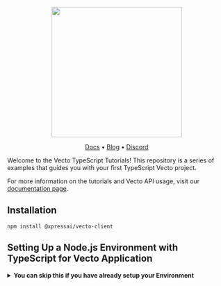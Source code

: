 <p align="center">
<a href="https://www.vecto.ai/">
<img src="https://user-images.githubusercontent.com/68586800/192857099-499146bb-5570-4702-a88f-bb4582e940c0.png" width="300"/>
</a>
</p>
<p align="center">
  <a href="https://docs.vecto.ai/">Docs</a> •
  <a href="https://www.xpress.ai/blog/">Blog</a> •
  <a href="https://discord.com/invite/wtYbXvPPfD">Discord</a>

<br>

Welcome to the Vecto TypeScript Tutorials!
This repository is a series of examples that guides you with your first TypeScript Vecto project.

For more information on the tutorials and Vecto API usage, visit our [documentation page](https://docs.vecto.ai/).

## Installation

```
npm install @xpressai/vecto-client
```

## Setting Up a Node.js Environment with TypeScript for Vecto Application


<details>
  <summary><b>You can skip this if you have already setup your Environment</b></summary>

#### 1. Install Node.js
First, you need to install Node.js. Download it from the [Node.js official website](https://nodejs.org/en/download/). It is recommended to download the LTS (Long Term Support) version.

#### 2. Create a Working Directory
Create a new directory on your system where you'll be developing your Vecto application. For example, let's call it `hello_vecto_app`.

#### 3. Initialize Your Node.js Project
Open your system's terminal or command prompt, navigate to the `hello_vecto_app` directory, and run the following command:
```bash
npm init -y
```
This command will create a `package.json` file in your directory, which is used to manage the project dependencies.

#### 4. Install TypeScript
To add TypeScript to your project, run the following command:
```bash
npm install typescript --save-dev
```
This command installs TypeScript as a development dependency in your project.


#### 5. Create a TypeScript Configuration File
Create a `tsconfig.json` file in your project root to configure TypeScript options. You can generate a default `tsconfig.json` file with this command:
```bash
npx tsc --init
```

#### 6. Install Required Packages
Finally, install the necessary Node.js packages. In the `hello_vecto_app` directory, run the following commands:
```bash
npm install @xpressai/vecto-client
```


If you've followed up to this point, you should have successfully set up your workspace for your Vecto application!

## Creating a Vector Space and `Usage` Level Token

To start ingesting data to a vector space, you will need a new vector space and vector space token. 

1. Launch the Vecto login page at [Vecto Login](https://app.vecto.ai/). Enter your *Username* and *Password* then proceed by clicking Sign In. 

2. Next, click on `Vector Spaces` in the menu bar and select the *New Vector Space* option. Give it a name, for example `ts-ingest-tutorial`. Next, we get to select a `vectorization model`. Given our intent to work with both images and text, the [CLIP](https://github.com/openai/CLIP) model is an ideal choice. Wrap it up by clicking the `Create Vector Space` button. To view the specifics of your Vector Space, simply click on its name in the Vector Spaces list. Remember to jot down your Vector Space ID; we'll be needing it soon.

3. To interact with our vector space, we need a unique Vector Space authentication token. Start by clicking on your username to expose the **Tokens** tab. Give it the token name as `ts-ingest-tutorial-token`. For our initial activities with this vector space, a `USAGE` access token will suffice. It grants us read-write privileges for our specific Vector Space. Having selected the `ts-ingest-tutorial` Vector Space we previously crafted, proceed by clicking `Create User Token`. 

Remember, the token will only be displayed once, so keep it safe! We'll need it for the upcoming steps.

<div>
<img src="https://docs.vecto.ai/img/docs/user-guide/Hello_world/login_vecto.gif"/>
</div>

As always, it is important to keep your token safe. A common practice is to set the token in an .env file or export it as a variable.

</details>
